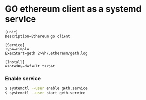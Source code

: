 # GO ethereum client as a systemd service

```
[Unit]
Description=Ethereum go client

[Service]
Type=simple
ExecStart=geth 2>%h/.ethereum/geth.log

[Install]
WantedBy=default.target
```

### Enable service
```sh
$ systemctl --user enable geth.service
$ systemctl --user start geth.service
```


